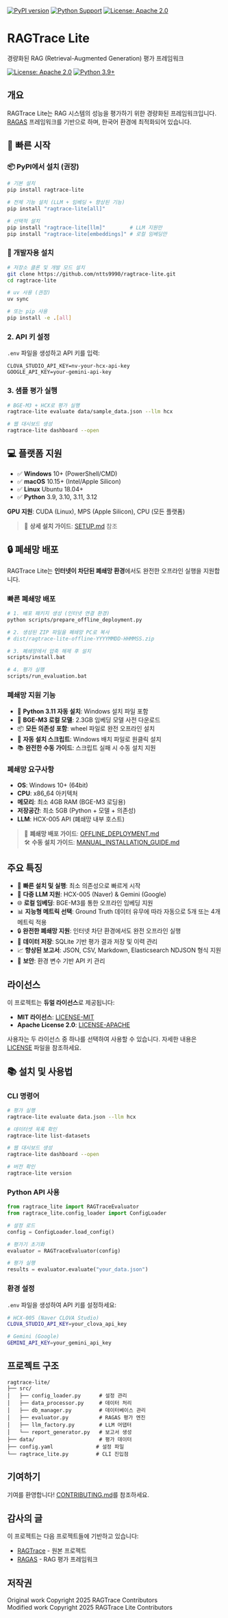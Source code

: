 [![PyPI version](https://badge.fury.io/py/ragtrace-lite.svg)](https://badge.fury.io/py/ragtrace-lite)
[![Python Support](https://img.shields.io/pypi/pyversions/ragtrace-lite.svg)](https://pypi.org/project/ragtrace-lite/)
[![License: Apache 2.0](https://img.shields.io/badge/License-Apache%202.0-blue.svg)](https://opensource.org/licenses/Apache-2.0)

# RAGTrace Lite

경량화된 RAG (Retrieval-Augmented Generation) 평가 프레임워크

[![License: Apache 2.0](https://img.shields.io/badge/License-Apache%202.0-blue.svg)](LICENSE-APACHE)
[![Python 3.9+](https://img.shields.io/badge/python-3.9+-blue.svg)](https://www.python.org/downloads/)

## 개요

RAGTrace Lite는 RAG 시스템의 성능을 평가하기 위한 경량화된 프레임워크입니다. 
[RAGAS](https://github.com/explodinggradients/ragas) 프레임워크를 기반으로 하며, 
한국어 환경에 최적화되어 있습니다.

## 🚀 빠른 시작

### 📦 PyPI에서 설치 (권장)

```bash
# 기본 설치
pip install ragtrace-lite

# 전체 기능 설치 (LLM + 임베딩 + 향상된 기능)
pip install "ragtrace-lite[all]"

# 선택적 설치
pip install "ragtrace-lite[llm]"        # LLM 지원만
pip install "ragtrace-lite[embeddings]" # 로컬 임베딩만
```

### 🔧 개발자용 설치

```bash
# 저장소 클론 및 개발 모드 설치
git clone https://github.com/ntts9990/ragtrace-lite.git
cd ragtrace-lite

# uv 사용 (권장)
uv sync

# 또는 pip 사용
pip install -e .[all]
```

### 2. API 키 설정
`.env` 파일을 생성하고 API 키를 입력:
```env
CLOVA_STUDIO_API_KEY=nv-your-hcx-api-key
GOOGLE_API_KEY=your-gemini-api-key
```

### 3. 샘플 평가 실행
```bash
# BGE-M3 + HCX로 평가 실행
ragtrace-lite evaluate data/sample_data.json --llm hcx

# 웹 대시보드 생성
ragtrace-lite dashboard --open
```

## 💻 플랫폼 지원

- ✅ **Windows** 10+ (PowerShell/CMD)
- ✅ **macOS** 10.15+ (Intel/Apple Silicon)  
- ✅ **Linux** Ubuntu 18.04+
- ✅ **Python** 3.9, 3.10, 3.11, 3.12

**GPU 지원**: CUDA (Linux), MPS (Apple Silicon), CPU (모든 플랫폼)

> 📖 **상세 설치 가이드**: [SETUP.md](SETUP.md) 참조

## 🔒 폐쇄망 배포

RAGTrace Lite는 **인터넷이 차단된 폐쇄망 환경**에서도 완전한 오프라인 실행을 지원합니다.

### 빠른 폐쇄망 배포

```bash
# 1. 배포 패키지 생성 (인터넷 연결 환경)
python scripts/prepare_offline_deployment.py

# 2. 생성된 ZIP 파일을 폐쇄망 PC로 복사
# dist/ragtrace-lite-offline-YYYYMMDD-HHMMSS.zip

# 3. 폐쇄망에서 압축 해제 후 설치
scripts/install.bat

# 4. 평가 실행
scripts/run_evaluation.bat
```

### 폐쇄망 지원 기능

- 🐍 **Python 3.11 자동 설치**: Windows 설치 파일 포함
- 🤖 **BGE-M3 로컬 모델**: 2.3GB 임베딩 모델 사전 다운로드
- 📦 **모든 의존성 포함**: wheel 파일로 완전 오프라인 설치
- 🔧 **자동 설치 스크립트**: Windows 배치 파일로 원클릭 설치
- 📚 **완전한 수동 가이드**: 스크립트 실패 시 수동 설치 지원

### 폐쇄망 요구사항

- **OS**: Windows 10+ (64bit)
- **CPU**: x86_64 아키텍처
- **메모리**: 최소 4GB RAM (BGE-M3 로딩용)
- **저장공간**: 최소 5GB (Python + 모델 + 의존성)
- **LLM**: HCX-005 API (폐쇄망 내부 호스트)

> 📖 **폐쇄망 배포 가이드**: [OFFLINE_DEPLOYMENT.md](OFFLINE_DEPLOYMENT.md)  
> 🛠️ **수동 설치 가이드**: [MANUAL_INSTALLATION_GUIDE.md](MANUAL_INSTALLATION_GUIDE.md)

## 주요 특징

- 🚀 **빠른 설치 및 실행**: 최소 의존성으로 빠르게 시작
- 🤖 **다중 LLM 지원**: HCX-005 (Naver) & Gemini (Google)
- 🌐 **로컬 임베딩**: BGE-M3를 통한 오프라인 임베딩 지원
- 📊 **지능형 메트릭 선택**: Ground Truth 데이터 유무에 따라 자동으로 5개 또는 4개 메트릭 적용
- 🔒 **완전한 폐쇄망 지원**: 인터넷 차단 환경에서도 완전 오프라인 실행
- 💾 **데이터 저장**: SQLite 기반 평가 결과 저장 및 이력 관리
- 📈 **향상된 보고서**: JSON, CSV, Markdown, Elasticsearch NDJSON 형식 지원
- 🔐 **보안**: 환경 변수 기반 API 키 관리

## 라이선스

이 프로젝트는 **듀얼 라이선스**로 제공됩니다:

- **MIT 라이선스**: [LICENSE-MIT](LICENSE-MIT)
- **Apache License 2.0**: [LICENSE-APACHE](LICENSE-APACHE)

사용자는 두 라이선스 중 하나를 선택하여 사용할 수 있습니다.
자세한 내용은 [LICENSE](LICENSE) 파일을 참조하세요.

## 📚 설치 및 사용법

### CLI 명령어

```bash
# 평가 실행
ragtrace-lite evaluate data.json --llm hcx

# 데이터셋 목록 확인
ragtrace-lite list-datasets

# 웹 대시보드 생성
ragtrace-lite dashboard --open

# 버전 확인
ragtrace-lite version
```

### Python API 사용

```python
from ragtrace_lite import RAGTraceEvaluator
from ragtrace_lite.config_loader import ConfigLoader

# 설정 로드
config = ConfigLoader.load_config()

# 평가기 초기화
evaluator = RAGTraceEvaluator(config)

# 평가 실행
results = evaluator.evaluate("your_data.json")
```

### 환경 설정

`.env` 파일을 생성하여 API 키를 설정하세요:

```bash
# HCX-005 (Naver CLOVA Studio)
CLOVA_STUDIO_API_KEY=your_clova_api_key

# Gemini (Google)
GEMINI_API_KEY=your_gemini_api_key
```

## 프로젝트 구조

```
ragtrace-lite/
├── src/
│   ├── config_loader.py      # 설정 관리
│   ├── data_processor.py     # 데이터 처리
│   ├── db_manager.py         # 데이터베이스 관리
│   ├── evaluator.py          # RAGAS 평가 엔진
│   ├── llm_factory.py        # LLM 어댑터
│   └── report_generator.py   # 보고서 생성
├── data/                     # 평가 데이터
├── config.yaml              # 설정 파일
└── ragtrace_lite.py         # CLI 진입점
```

## 기여하기

기여를 환영합니다! [CONTRIBUTING.md](CONTRIBUTING.md)를 참조하세요.

## 감사의 글

이 프로젝트는 다음 프로젝트들에 기반하고 있습니다:
- [RAGTrace](https://github.com/ntts9990/RAGTrace) - 원본 프로젝트
- [RAGAS](https://github.com/explodinggradients/ragas) - RAG 평가 프레임워크

## 저작권

Original work Copyright 2025 RAGTrace Contributors  
Modified work Copyright 2025 RAGTrace Lite Contributors
